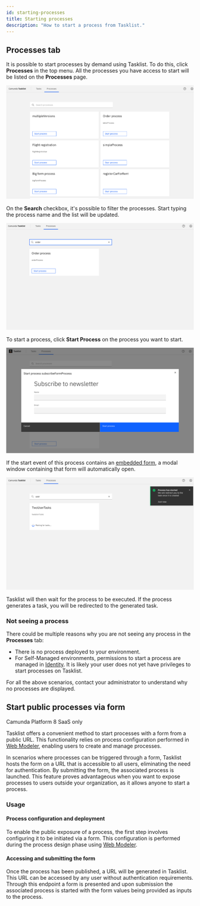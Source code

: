 ```yaml
---
id: starting-processes
title: Starting processes
description: "How to start a process from Tasklist."
---
```


## Processes tab

It is possible to start processes by demand using Tasklist. To do this, click **Processes** in the top menu. All the processes you have access to start will be listed on the **Processes** page.

![tasklist-processes](img/tasklist-processes.png)

On the **Search** checkbox, it's possible to filter the processes. Start typing the process name and the list will be updated.

![tasklist-processes-search](img/tasklist-processes-search.png)

To start a process, click **Start Process** on the process you want to start.

![tasklist-processes-start-with-form](img/tasklist-processes-start-with-form.png)

If the start event of this process contains an [embedded form](/docs/components/modeler/web-modeler/advanced-modeling/publish-public-processes.md/#embed-form-in-start-event), a modal window containing that form will automatically open.

![tasklist-processes-start](img/tasklist-processes-start.png)

Tasklist will then wait for the process to be executed. If the process generates a task, you will be redirected to the generated task.

### Not seeing a process

There could be multiple reasons why you are not seeing any process in the **Processes** tab:

- There is no process deployed to your environment.
- For Self-Managed environments, permissions to start a process are managed in [Identity](/docs/self-managed/identity/user-guide/authorizations/managing-resource-authorizations.md). It is likely your user does not yet have privileges to start processes on Tasklist.

For all the above scenarios, contact your administrator to understand why no processes are displayed.

## Start public processes via form

<span class="badge badge--cloud">Camunda Platform 8 SaaS only</span>

Tasklist offers a convenient method to start processes with a form from a public URL. This functionality relies on process configuration performed in [Web Modeler](/docs/components/modeler/web-modeler/advanced-modeling/publish-public-processes.md), enabling users to create and manage processes.

In scenarios where processes can be triggered through a form, Tasklist hosts the form on a URL that is accessible to all users, eliminating the need for authentication. By submitting the form, the associated process is launched. This feature proves advantageous when you want to expose processes to users outside your organization, as it allows anyone to start a process.

### Usage

#### Process configuration and deployment

To enable the public exposure of a process, the first step involves configuring it to be initiated via a form. This configuration is performed during the process design phase using [Web Modeler](/docs/components/modeler/web-modeler/advanced-modeling/publish-public-processes.md).

#### Accessing and submitting the form

Once the process has been published, a URL will be generated in Tasklist. This URL can be accessed by any user without authentication requirements. Through this endpoint a form is presented and upon submission the associated process is started with the form values being provided as inputs to the process.
